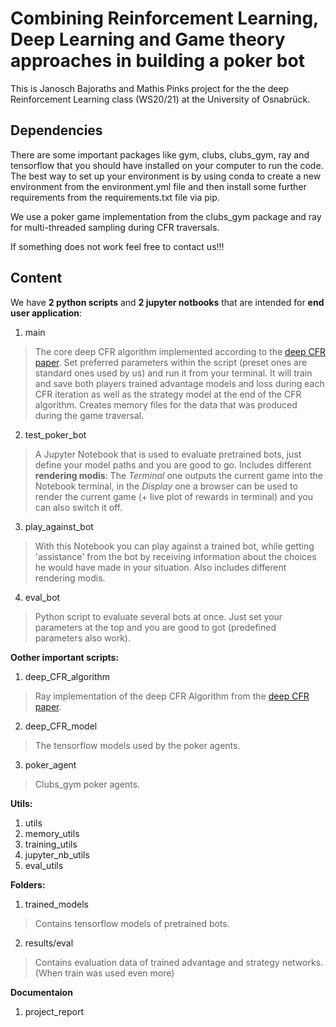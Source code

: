 # Combining Reinforcement Learning, Deep Learning and Game theory approaches in building a poker bot

This is Janosch Bajoraths and Mathis Pinks project for the the deep Reinforcement Learning class (WS20/21) at the University of Osnabrück.

## Dependencies

There are some important packages like gym, clubs, clubs_gym, ray and tensorflow that you should have installed on your computer to run the code. The best way to set up your environment is by using conda to create a new environment from the environment.yml file and then install some further requirements from the requirements.txt file via pip.

We use a poker game implementation from the clubs_gym package and ray for multi-threaded sampling during CFR traversals.

If something does not work feel free to contact us!!!

## Content

We have **2 python scripts** and **2 jupyter notbooks** that are intended for **end user application**:
1. main
> The core deep CFR algorithm implemented according to the [deep CFR paper](https://arxiv.org/abs/1811.00164]). Set preferred parameters within the script (preset ones are standard ones used by us) and run it from your terminal. It will train and save both players trained advantage models and loss during each CFR iteration as well as the strategy model at the end of the CFR algorithm. Creates memory files for the data that was produced during the game traversal. 

2. test_poker_bot
> A Jupyter Notebook that is used to evaluate pretrained bots, just define your model paths and you are good to go.
> Includes different **rendering modis**: The *Terminal* one outputs the current game into the Notebook terminal, in the *Display* one a browser can be used to render the current game (+ live plot of rewards in terminal) and you can also switch it off.

3. play_against_bot
> With this Notebook you can play against a trained bot, while getting 'assistance' from the bot by receiving information about the choices he would have made in your situation.
> Also includes different rendering modis. 

4. eval_bot
> Python script to evaluate several bots at once. Just set your parameters at the top and you are good to got (predefined parameters also work).

**Oother important scripts:**
1. deep_CFR_algorithm
> Ray implementation of the deep CFR Algorithm from the [deep CFR paper](https://arxiv.org/abs/1811.00164]).

2. deep_CFR_model
> The tensorflow models used by the poker agents.

3. poker_agent
> Clubs_gym poker agents.

**Utils:**
1. utils
2. memory_utils
3. training_utils
4. jupyter_nb_utils
5. eval_utils

**Folders:**
1. trained_models
> Contains tensorflow models of pretrained bots.

2. results/eval
> Contains evaluation data of trained advantage and strategy networks. (When train was used even more)

**Documentaion**

1. project_report

